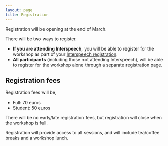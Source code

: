 ```yaml
---
layout: page
title: Registration
---
```


<p/> Registration will be opening at the end of March.

<p/> There will be two ways to register.

<ul>
<li/> <b>If you are attending Interspeech</b>, you will be able to register for the workshop as part of your <a href="https://www.interspeech2023.org/registration/">Interspeech registration</a>.

<li/> <b>All participants</b> (including those not attending Interspeech), will be able to register for the workshop alone through a separate registration page.
</ul>

<h2>Registration fees</h2>

<p>
Registration fees will be,

<ul>
<li/> Full: 70 euros
<li/> Student: 50 euros
</ul>

<p>There will be no early/late registration fees, but registration will close when the workshop is full.

<p> Registration will provide access to all sessions, and will include tea/coffee breaks and a workshop lunch.
<p/>

